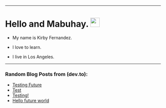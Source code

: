 
<img src="https://komarev.com/ghpvc/?username=kirbygit&style=flat-square&color=blue" alt=""/>

---
<h1>
  Hello and Mabuhay.
  <img src="https://media.giphy.com/media/hvRJCLFzcasrR4ia7z/giphy.gif" width="30px"/>
</h1>

- My name is Kirby Fernandez.

- I love to learn.

- I live in Los Angeles.

---

### Random Blog Posts from (dev.to):
<!-- BLOG-POST-LIST:START -->
- [Testing Future](https://dev.to/ben/testing-future-11f3)
- [Test](https://dev.to/ben/test-5cj6)
- [Testing!](https://dev.to/ben/testing-1pgh)
- [Hello future world](https://dev.to/ben/hello-future-world-4p9d)
<!-- BLOG-POST-LIST:END -->
